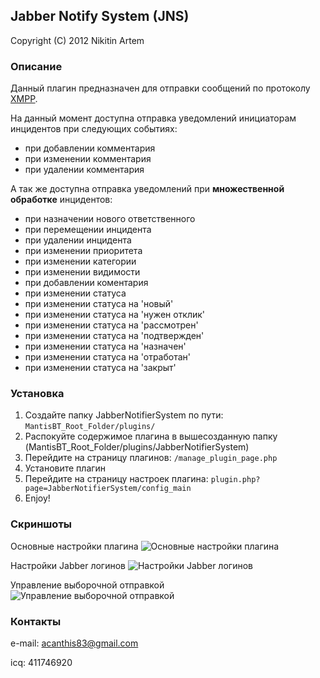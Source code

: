 ## Jabber Notify System (JNS)
Copyright (C) 2012 Nikitin Artem

### Описание
Данный плагин предназначен для отправки сообщений по протоколу [XMPP](http://ru.wikipedia.org/wiki/XMPP).

На данный момент доступна отправка уведомлений инициаторам инцидентов при следующих событиях:

* при добавлении комментария
* при изменении комментария
* при удалении комментария

А так же доступна отправка уведомлений при **множественной обработке** инцидентов:

* при назначении нового ответственного
* при перемещении инцидента  
* при удалении инцидента
* при изменении приоритета
* при изменении категории
* при изменении видимости
* при добавлении коментария
* при изменении статуса
* при изменении статуса на 'новый'
* при изменении статуса на 'нужен отклик'
* при изменении статуса на 'рассмотрен'
* при изменении статуса на 'подтвержден'
* при изменении статуса на 'назначен'
* при изменении статуса на 'отработан'
* при изменении статуса на 'закрыт'

### Установка
  1. Создайте папку JabberNotifierSystem по пути: `MantisBT_Root_Folder/plugins/`
  1. Распокуйте содержимое плагина в вышесозданную папку (MantisBT_Root_Folder/plugins/JabberNotifierSystem)
  3. Перейдите на страницу плагинов: `/manage_plugin_page.php`
  4. Установите плагин
  5. Перейдите на страницу настроек плагина: `plugin.php?page=JabberNotifierSystem/config_main`
  6. Enjoy!

### Скриншоты
Основные настройки плагина
![Основные настройки плагина](https://github.com/mantisbt-plugins/jabber-notify/blob/master/screenshot-1.png?raw=true)

Настройки Jabber логинов
![Настройки Jabber логинов](https://github.com/mantisbt-plugins/jabber-notify/blob/master/screenshot-2.png?raw=true)

Управление выборочной отправкой
![Управление выборочной отправкой](https://github.com/mantisbt-plugins/jabber-notify/blob/master/screenshot-3.png?raw=true)

### Контакты
e-mail: acanthis83@gmail.com

icq: 411746920